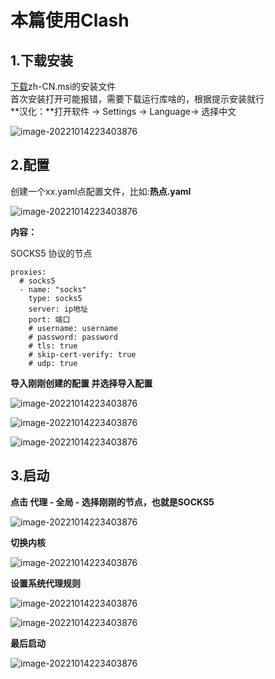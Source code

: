 # **本篇使用Clash**

## 1.下载安装

[下载](https://github.com/zzzgydi/clash-verge)zh-CN.msi的安装文件<br>首次安装打开可能报错，需要下载运行库啥的，根据提示安装就行<br>**汉化：**打开软件 → Settings → Language→ 选择中文

![image-20221014223403876](tp/Verge.tp/hh.png)

## 2.配置

创建一个xx.yaml点配置文件，比如:**热点.yaml**

![image-20221014223403876](tp/Verge.tp/image-20221014223403876.png)

**内容：**

SOCKS5 协议的节点

```
proxies:
  # socks5
  - name: "socks"
    type: socks5
    server: ip地址
    port: 端口
    # username: username
    # password: password
    # tls: true
    # skip-cert-verify: true
    # udp: true

```

**导入刚刚创建的配置 并选择导入配置**

![image-20221014223403876](tp/Verge.tp/xj.png)

![image-20221014223403876](tp/Verge.tp/lx.png)

![image-20221014223403876](tp/Verge.tp/xz.png)

## 3.启动

**点击 代理 - 全局 - 选择刚刚的节点，也就是SOCKS5**

![image-20221014223403876](tp/Verge.tp/qd1.png)

**切换内核**

![image-20221014223403876](tp/Verge.tp/qd2.png)

**设置系统代理规则**

![image-20221014223403876](tp/Verge.tp/qd3.png)

![image-20221014223403876](tp/Verge.tp/qd4.png)

**最后启动**

![image-20221014223403876](tp/Verge.tp/qd6.png)